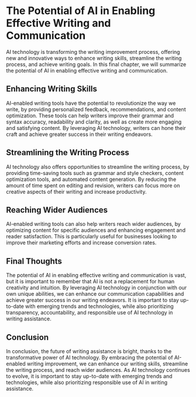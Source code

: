 The Potential of AI in Enabling Effective Writing and Communication
==========================================================================================

AI technology is transforming the writing improvement process, offering new and innovative ways to enhance writing skills, streamline the writing process, and achieve writing goals. In this final chapter, we will summarize the potential of AI in enabling effective writing and communication.

Enhancing Writing Skills
------------------------

AI-enabled writing tools have the potential to revolutionize the way we write, by providing personalized feedback, recommendations, and content optimization. These tools can help writers improve their grammar and syntax accuracy, readability and clarity, as well as create more engaging and satisfying content. By leveraging AI technology, writers can hone their craft and achieve greater success in their writing endeavors.

Streamlining the Writing Process
--------------------------------

AI technology also offers opportunities to streamline the writing process, by providing time-saving tools such as grammar and style checkers, content optimization tools, and automated content generation. By reducing the amount of time spent on editing and revision, writers can focus more on creative aspects of their writing and increase productivity.

Reaching Wider Audiences
------------------------

AI-enabled writing tools can also help writers reach wider audiences, by optimizing content for specific audiences and enhancing engagement and reader satisfaction. This is particularly useful for businesses looking to improve their marketing efforts and increase conversion rates.

Final Thoughts
--------------

The potential of AI in enabling effective writing and communication is vast, but it is important to remember that AI is not a replacement for human creativity and intuition. By leveraging AI technology in conjunction with our own unique abilities, we can enhance our communication capabilities and achieve greater success in our writing endeavors. It is important to stay up-to-date with emerging trends and technologies, while also prioritizing transparency, accountability, and responsible use of AI technology in writing assistance.

Conclusion
----------

In conclusion, the future of writing assistance is bright, thanks to the transformative power of AI technology. By embracing the potential of AI-enabled writing improvement, we can enhance our writing skills, streamline the writing process, and reach wider audiences. As AI technology continues to evolve, it is important to stay up-to-date with emerging trends and technologies, while also prioritizing responsible use of AI in writing assistance.
